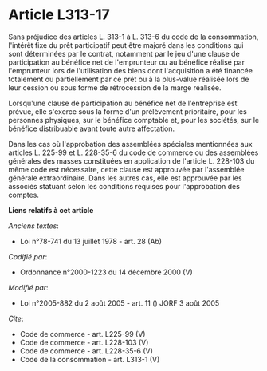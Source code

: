# Article L313-17

Sans préjudice des articles L. 313-1 à L. 313-6 du code de la consommation, l'intérêt fixe du prêt participatif peut être
majoré dans les conditions qui sont déterminées par le contrat, notamment par le jeu d'une clause de participation au
bénéfice net de l'emprunteur ou au bénéfice réalisé par l'emprunteur lors de l'utilisation des biens dont l'acquisition a été
financée totalement ou partiellement par ce prêt ou à la plus-value réalisée lors de leur cession ou sous forme de
rétrocession de la marge réalisée. 

Lorsqu'une clause de participation au bénéfice net de l'entreprise est prévue, elle s'exerce sous la forme d'un prélèvement
prioritaire, pour les personnes physiques, sur le bénéfice comptable et, pour les sociétés, sur le bénéfice distribuable
avant toute autre affectation. 

Dans les cas où l'approbation des assemblées spéciales mentionnées aux articles L. 225-99 et L. 228-35-6 du code de commerce
ou des assemblées générales des masses constituées en application de l'article L. 228-103 du même code est nécessaire, cette
clause est approuvée par l'assemblée générale extraordinaire. Dans les autres cas, elle est approuvée par les associés
statuant selon les conditions requises pour l'approbation des comptes.

**Liens relatifs à cet article**

_Anciens textes_:

  - Loi n°78-741 du 13 juillet 1978 - art. 28 (Ab)

_Codifié par_:

  - Ordonnance n°2000-1223 du 14 décembre 2000 (V)

_Modifié par_:

  - Loi n°2005-882 du 2 août 2005 - art. 11 () JORF 3 août 2005

_Cite_:

  - Code de commerce - art. L225-99 (V)
  - Code de commerce - art. L228-103 (V)
  - Code de commerce - art. L228-35-6 (V)
  - Code de la consommation - art. L313-1 (V)
